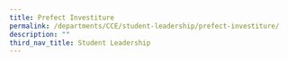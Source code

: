 ```yaml
---
title: Prefect Investiture
permalink: /departments/CCE/student-leadership/prefect-investiture/
description: ""
third_nav_title: Student Leadership
---
```

